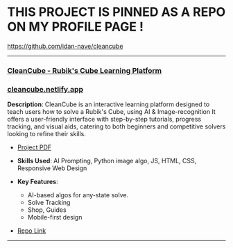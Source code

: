 # THIS PROJECT IS PINNED AS A REPO ON MY PROFILE PAGE !
https://github.com/idan-nave/cleancube

---

### [CleanCube - Rubik's Cube Learning Platform](https://github.com/idan-nave/cleancube)
### [cleancube.netlify.app](https://cleancube.netlify.app/)
**Description**: CleanCube is an interactive learning platform designed to teach users how to solve a Rubik's Cube, using AI & Image-recognition It offers a user-friendly interface with step-by-step tutorials, progress tracking, and visual aids, catering to both beginners and competitive solvers looking to refine their skills.
- [Project PDF](https://drive.google.com/file/d/1_IgumR1o34aWOG-1085jDUhY1AogJl2A/view?usp=sharing)

- **Skills Used**: AI Prompting, Python image algo, JS, HTML, CSS, Responsive Web Design
- **Key Features**:
  - AI-based algos for any-state solve.
  - Solve Tracking
  - Shop, Guides
  - Mobile-first design
- [Repo Link](https://github.com/idan-nave/cleancube)

---
